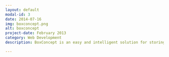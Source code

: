 ```yaml
---
layout: default
modal-id: 3
date: 2014-07-16
img: boxconcept.png
alt: boxconcept
project-date: February 2013
category: Web Development
description: BoxConcept is an easy and intelligent solution for storing or transporting your belongings. You calculate your storage or relocation volume online - our modular approach allows for full cost control by enabling our customers to combine personal contributions with our professional services. No hassle with driving bulky rental trucks, no repetitive loading and re-loading, no re-packing and carrying your belongings between a car and a warehouse.

---
```

